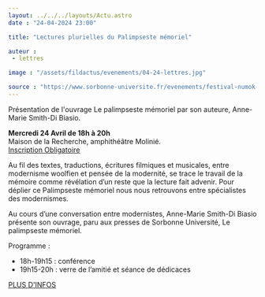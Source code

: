 ```yaml
---
layout: ../../../layouts/Actu.astro
date : "24-04-2024 23:00"

title: "Lectures plurielles du Palimpseste mémoriel"

auteur :
 - lettres

image : "/assets/fildactus/evenements/04-24-lettres.jpg"

source : "https://www.sorbonne-universite.fr/evenements/festival-numok-lia-dans-la-societe"
---
```


Présentation de l'ouvrage Le palimpseste mémoriel par son auteure, Anne-Marie Smith-Di Biasio.

__Mercredi 24 Avril de 18h à 20h__  
Maison de la Recherche, amphithéâtre Molinié.  
[Inscription Obligatoire](https://docs.google.com/forms/d/e/1FAIpQLSczUEsYOI0wvyMhddCyxqKuk_vH_oiKe819DeQ2P30eirFRoA/viewform)

Au fil des textes, traductions, écritures filmiques et musicales, entre modernisme woolfien et pensée de la modernité, se trace le travail de la mémoire comme révélation d’un reste que la lecture fait advenir. Pour déplier ce Palimpseste mémoriel nous nous retrouvons entre spécialistes des modernismes.

Au cours d’une conversation entre modernistes, Anne-Marie Smith-Di Biasio présente son ouvrage, paru aux presses de Sorbonne Université, Le palimpseste mémoriel.

Programme :  
- 18h-19h15 : conférence  
- 19h15-20h : verre de l’amitié et séance de dédicaces

[PLUS D'INFOS](https://lettres.sorbonne-universite.fr/evenements/lectures-plurielles-du-palimpseste-memoriel)